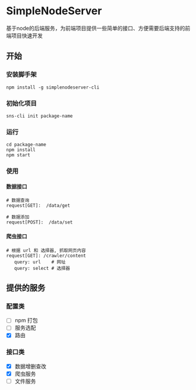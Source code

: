 # SimpleNodeServer

基于node的后端服务，为前端项目提供一些简单的接口、方便需要后端支持的前端项目快速开发

## 开始

### 安装脚手架

```
npm install -g simplenodeserver-cli
```

### 初始化项目

```
sns-cli init package-name
```

### 运行

```
cd package-name
npm install
npm start
```

### 使用

#### 数据接口
```
# 数据查询
request[GET]:  /data/get

# 数据添加
request[POST]:  /data/set
```

#### 爬虫接口
```
# 根据 url 和 选择器, 抓取网页内容
request[GET]: /crawler/content
   query: url    # 网址
   query: select # 选择器
```

## 提供的服务

### 配置类

- [ ] npm 打包
- [ ] 服务选配
- [x] 路由

### 接口类

- [x] 数据增删查改
- [x] 爬虫服务
- [ ] 文件服务
